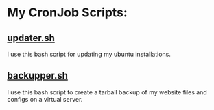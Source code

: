 # My CronJob Scripts:

## [updater.sh](https://github.com/ibadusmani/linux-scripts/blob/master/updater.sh)
I use this bash script for updating my ubuntu installations.

## [backupper.sh](https://github.com/ibadusmani/linux-scripts/blob/master/backupper.sh)
I use this bash script to create a tarball backup of my website files and configs on a virtual server.
